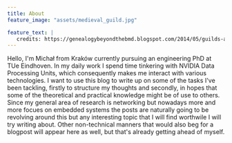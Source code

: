 ```yaml
---
title: About
feature_image: "assets/medieval_guild.jpg"

feature_text: |
   credits: https://genealogybeyondthebmd.blogspot.com/2014/05/guilds-and-apprenticeships.html
---
```


Hello, I'm Michał from Kraków currently pursuing an engineering PhD at TUe Eindhoven. In my daily work I spend time tinkering with NVIDIA Data Processing Units, which consequently makes me interact with various technologies. I want to use this blog to write up on some of the tasks I've been tackling, firstly to structure my thoughts and secondly, in hopes that some of the theoretical and practical knowledge might be of use to others. Since my general area of research is networking but nowadays more and more focues on embedded systems the posts are naturally going to be revolving around this but any interesting topic that I will find worthwile I will try writing about. Other non-technical manners that would also beg for a blogpost will appear here as well, but that's already getting ahead of myself.

